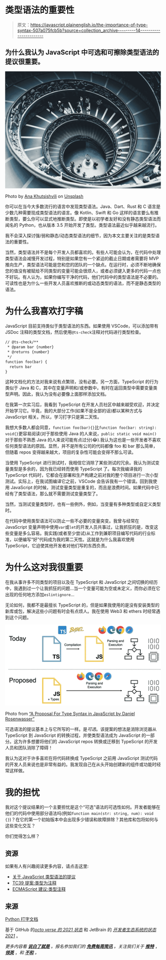 # 类型语法的重要性

> 原文：<https://javascript.plainenglish.io/the-importance-of-type-syntax-507a075fcb5b?source=collection_archive---------14----------------------->

## 为什么我认为 JavaScript 中可选和可擦除类型语法的提议很重要。

![](img/8eca13ee65c79b5db6cf62c47260c55f.png)

Photo by [Ana Khutsishvili](https://unsplash.com/@xuc0?utm_source=medium&utm_medium=referral) on [Unsplash](https://unsplash.com?utm_source=medium&utm_medium=referral)

你可以在当今大多数流行的语言中发现类型语法。Java、Dart、Rust 和 C 语言是少数几种需要现成类型语法的语言。像 Kotlin、Swift 和 Go 这样的语言要么有推断类型，要么你可以显式地推断类型。即使是以初学者友好和没有静态类型语法而闻名的 Python，也从版本 3.5 开始开发了类型。类型语法最近似乎越来越流行。

我不会深入探讨强/弱和静态/动态类型语法的细节，因为本文主要关注的是类型语法的重要性。

当然，类型语法并不是每个开发人员都喜欢的。有些人可能会认为，在代码中处理类型语法会减慢开发过程，特别是如果您有一个紧迫的截止日期或者需要将 MVP 推向生产，类型语法可能是您和您的团队的一个缺点。在运行时，必须不断地确保您的值没有被赋给不同类型的变量可能会很烦人，或者必须键入更多的代码一点也不好玩。有人认为，如果你编写干净的代码，他们代码中的类型语法是不必要的。可读性也是为什么一些开发人员喜欢推断的或动态类型的语法，而不是静态类型的语法。

# 为什么我喜欢打字稿

JavaScript 目前支持类似于类型语法的东西。如果使用 VSCode，可以添加带有 JSDoc 注释的类型文档，然后使用`@ts-check`注释对代码进行类型检查。

```
// @ts-check/**
 * @param bar {number}
 * @returns {number}
 */
function foo(bar) {
  return bar
}
```

这种文档化的方法对我来说有点繁琐，没有必要。另一方面，TypeScript 的行为类似于 Java 和 C，其中在变量声明和/或参数中，有时在返回类型中需要变量类型声明。因此，我认为没有必要像上面那样添加文档。

在我第一次实习后，我看到 TypeScript 在开发人员社区中越来越受欢迎，并决定开始学习它。毕竟，我的大部分工作(如果不是全部的话)都以某种方式与 JavaScript 相关。所以，学习打字只是第二天性。

我想大多数人都会同意，`function foo(bar){}`比`function foo(bar: string): void{}`更容易阅读(对于那些使用 Java 的人来说，`public static void main()`对于那些不熟悉 Java 的人来说可能有点过分)😂).我认为这也是一些开发者不喜欢任何类型语法的原因。显然，并不是所有公司的代码都像 foo 和 bar 那么简单，但随着 repos 变得越来越大，项目的复杂性可能会变得不那么可读。

当使用 TypeScript 进行测试时，我相信它消除了某些测试的冗余。我认为测试变量类型是多余的，因为我已经转而使用 TypeScript 了。每次我编译我的 TypeScript 代码时，它都会在部署和生产构建之前对我的整个项目进行一次小型测试。实际上，在我试图编译它之前，VSCode 会告诉我有一个错误。回到我使用 JavaScript 的时候，测试变量类型是重复的，而且是浪费时间。如果代码中已经有了类型语法，那么就不需要测试变量类型了。

当然，当测试变量类型时，也有一些例外，例如，当变量有多种类型或自定义类型时。

在代码中使用类型语法可以防止一些不必要的变量突变。我曾与经常在 JavaScript 变量声明中使用`var`或`let`的开发人员共事过，让我抓狂的是，改变这些变量是多么容易。我实践(或者至少尝试)从工作到兼职项目编写代码的行业标准，以便编写“好”代码成为我的第二天性。这就是为什么我喜欢使用 TypeScript，它迫使其他开发者对他们写的东西负责。

# 为什么这对我很重要

在我从事许多不同类型的项目以及在 TypeScript 和 JavaScript 之间切换的经历中，我遇到过一个让我抓狂的问题…当一个变量可能为空或未定义，而你必须在它出现的任何地方添加`eslintignore`…

无论如何，我都不是最擅长 TypeScript 的，但是如果我使用的是没有安装类型的新库或包，解决这些小问题有时会有点烦人。我在使用 Web3 和 ethers 时经常遇到这个问题。

![](img/fd450c420332326f63f87e31612ccbaf.png)

Photo from [“A Proposal For Type Syntax in JavaScript by Daniel Rosenwasser”](https://devblogs.microsoft.com/typescript/a-proposal-for-type-syntax-in-javascript/)

可选语法的提议基本上与它所写的一样。是*可选*。该提案的想法是消除浏览器从 TypeScript 到 JavaScript 的转换过程，并使类型语法成为 JavaScript 的一部分。这为许多想要将他们的 JavaScript repos 转换或迁移到 TypeScript 的开发人员和团队消除了障碍！

我认为这对于许多喜欢在将代码转换成 TypeScript 之前用 JavaScript 测试代码的开发人员来说也是非常有益的。我发现自己在从头开始创建新的组件或功能时经常这样做。

# 我的担忧

我对这个提议结果的一个主要担忧是这个“可选”语法的可选性如何。开发者能够在他们的代码中使用部分语法吗(例如`function main(str: string, num): void {}`)？在它的第一个初始版本中会出现多少错误和故障排除？其他库和包将如何与这些变化交互？

你们觉得怎么样？

## 资源

如果有人有兴趣阅读更多内容，请点击这里:

*   [关于 JavaScript 类型语法的提议](https://devblogs.microsoft.com/typescript/a-proposal-for-type-syntax-in-javascript/)
*   [TC39 提案:类型为注释](https://tc39.es/proposal-type-annotations/)
*   [ECMAScript 建议:类型注释](https://github.com/tc39/proposal-type-annotations)

## 来源

[Python 打字文档](https://docs.python.org/3/library/typing.html)

基于 GitHub 的[*octo verse 的 2021 状态*](https://octoverse.github.com/) 和 JetBrain 的 [*开发者生态系统的状态 2021*](https://www.jetbrains.com/lp/devecosystem-2021/) 。

*更多内容看* [***说白了就是***](https://plainenglish.io/) *。报名参加我们的* [***免费每周简讯***](http://newsletter.plainenglish.io/) *。关注我们关于* [***推特***](https://twitter.com/inPlainEngHQ) ， [***领英***](https://www.linkedin.com/company/inplainenglish/) ，*和* [***不和***](https://discord.gg/GtDtUAvyhW) *。*